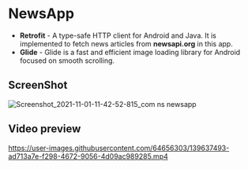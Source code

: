 # NewsApp

- **Retrofit** - A type-safe HTTP client for Android and Java. It is implemented to fetch news articles from **newsapi.org** in this app.
- **Glide** - Glide is a fast and efficient image loading library for Android focused on smooth scrolling.

## ScreenShot
![Screenshot_2021-11-01-11-42-52-815_com ns newsapp](https://user-images.githubusercontent.com/64656303/139632394-3779b04a-485b-43d3-901c-afe2b81ae238.jpg)


## Video preview



https://user-images.githubusercontent.com/64656303/139637493-ad713a7e-f298-4672-9056-4d09ac989285.mp4



